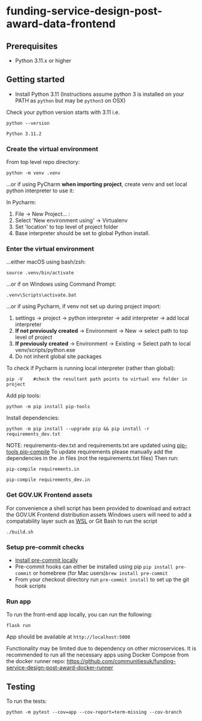 # funding-service-design-post-award-data-frontend

## Prerequisites

- Python 3.11.x or higher

## Getting started
* Install Python 3.11
(Instructions assume python 3 is installed on your PATH as `python` but may be `python3` on OSX)

Check your python version starts with 3.11 i.e.
```
python --version

Python 3.11.2
```

### Create the virtual environment

From top level repo directory:

```
python -m venv .venv
```

...or if using PyCharm **when importing project**, create venv and set local python interpreter to use it:

In Pycharm:
1) File -> New Project... :
2) Select 'New environment using' -> Virtualenv
3) Set 'location' to top level of project folder
4) Base interpreter should be set to global Python install.

### Enter the virtual environment

...either macOS using bash/zsh:

    source .venv/bin/activate

...or if on Windows using Command Prompt:

    .venv\Scripts\activate.bat

...or if using Pycharm, if venv not set up during project import:

1) settings -> project -> python interpreter -> add interpreter -> add local interpreter
2) **If not previously created** -> Environment -> New -> select path to top level of project
3) **If previously created** -> Environment -> Existing -> Select path to local venv/scripts/python.exe
4) Do not inherit global site packages

To check if Pycharm is running local interpreter (rather than global):

    pip -V    #check the resultant path points to virtual env folder in project

Add pip tools:
```
python -m pip install pip-tools
```

Install dependencies:
```
python -m pip install --upgrade pip && pip install -r requirements_dev.txt
```
NOTE: requirements-dev.txt and requirements.txt are updated using [pip-tools pip-compile](https://github.com/jazzband/pip-tools)
To update requirements please manually add the dependencies in the .in files (not the requirements.txt files)
Then run:

    pip-compile requirements.in

    pip-compile requirements_dev.in

### Get GOV.UK Frontend assets

For convenience a shell script has been provided to download and extract the GOV.UK Frontend distribution assets
Windows users will need to add a compatability layer such as [WSL](https://learn.microsoft.com/en-us/windows/wsl/install) or Git Bash to run the script

```
./build.sh
```

### Setup pre-commit checks

* [Install pre-commit locally](https://pre-commit.com/#installation)
* Pre-commit hooks can either be installed using pip `pip install pre-commit` or homebrew (for Mac users)`brew install pre-commit`
* From your checkout directory run `pre-commit install` to set up the git hook scripts

### Run app
To run the front-end app locally, you can run the following:
```
flask run
```

App should be available at `http://localhost:5000`

Functionality may be limited due to dependency on other microservices. It is recommended to run all the necessary apps using Docker Compose from the docker runner repo:
https://github.com/communitiesuk/funding-service-design-post-award-docker-runner


## Testing

To run the tests:

```shell
python -m pytest --cov=app --cov-report=term-missing --cov-branch
```
